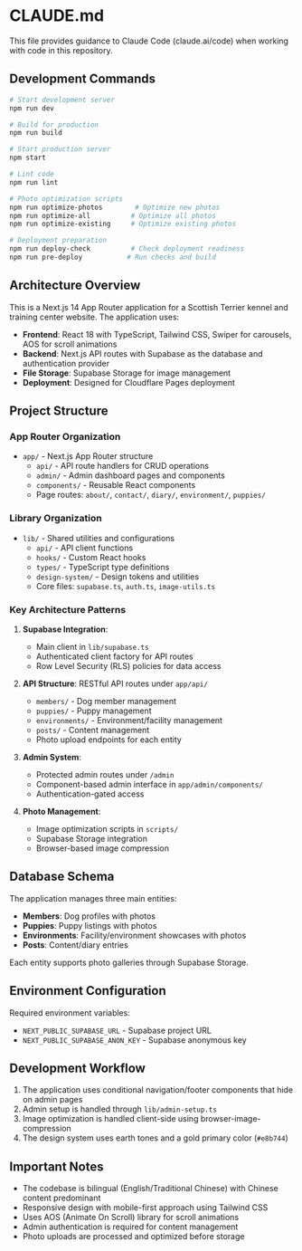 # CLAUDE.md

This file provides guidance to Claude Code (claude.ai/code) when working with code in this repository.

## Development Commands

```bash
# Start development server
npm run dev

# Build for production
npm run build

# Start production server
npm start

# Lint code
npm run lint

# Photo optimization scripts
npm run optimize-photos        # Optimize new photos
npm run optimize-all          # Optimize all photos
npm run optimize-existing     # Optimize existing photos

# Deployment preparation
npm run deploy-check          # Check deployment readiness
npm run pre-deploy           # Run checks and build
```

## Architecture Overview

This is a Next.js 14 App Router application for a Scottish Terrier kennel and training center website. The application uses:

- **Frontend**: React 18 with TypeScript, Tailwind CSS, Swiper for carousels, AOS for scroll animations
- **Backend**: Next.js API routes with Supabase as the database and authentication provider
- **File Storage**: Supabase Storage for image management
- **Deployment**: Designed for Cloudflare Pages deployment

## Project Structure

### App Router Organization
- `app/` - Next.js App Router structure
  - `api/` - API route handlers for CRUD operations
  - `admin/` - Admin dashboard pages and components
  - `components/` - Reusable React components
  - Page routes: `about/`, `contact/`, `diary/`, `environment/`, `puppies/`

### Library Organization
- `lib/` - Shared utilities and configurations
  - `api/` - API client functions
  - `hooks/` - Custom React hooks
  - `types/` - TypeScript type definitions
  - `design-system/` - Design tokens and utilities
  - Core files: `supabase.ts`, `auth.ts`, `image-utils.ts`

### Key Architecture Patterns

1. **Supabase Integration**: 
   - Main client in `lib/supabase.ts`
   - Authenticated client factory for API routes
   - Row Level Security (RLS) policies for data access

2. **API Structure**: RESTful API routes under `app/api/`
   - `members/` - Dog member management
   - `puppies/` - Puppy management  
   - `environments/` - Environment/facility management
   - `posts/` - Content management
   - Photo upload endpoints for each entity

3. **Admin System**:
   - Protected admin routes under `/admin`
   - Component-based admin interface in `app/admin/components/`
   - Authentication-gated access

4. **Photo Management**:
   - Image optimization scripts in `scripts/`
   - Supabase Storage integration
   - Browser-based image compression

## Database Schema

The application manages three main entities:
- **Members**: Dog profiles with photos
- **Puppies**: Puppy listings with photos
- **Environments**: Facility/environment showcases with photos
- **Posts**: Content/diary entries

Each entity supports photo galleries through Supabase Storage.

## Environment Configuration

Required environment variables:
- `NEXT_PUBLIC_SUPABASE_URL` - Supabase project URL
- `NEXT_PUBLIC_SUPABASE_ANON_KEY` - Supabase anonymous key

## Development Workflow

1. The application uses conditional navigation/footer components that hide on admin pages
2. Admin setup is handled through `lib/admin-setup.ts`
3. Image optimization is handled client-side using browser-image-compression
4. The design system uses earth tones and a gold primary color (`#e8b744`)

## Important Notes

- The codebase is bilingual (English/Traditional Chinese) with Chinese content predominant
- Responsive design with mobile-first approach using Tailwind CSS
- Uses AOS (Animate On Scroll) library for scroll animations
- Admin authentication is required for content management
- Photo uploads are processed and optimized before storage